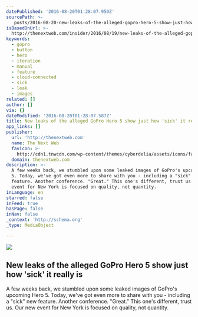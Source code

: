 ```yaml
---
datePublished: '2016-08-20T01:28:07.950Z'
sourcePath: >-
  _posts/2016-08-20-new-leaks-of-the-alleged-gopro-hero-5-show-just-how-sick-i.md
isBasedOnUrl: >-
  http://thenextweb.com/insider/2016/08/19/new-leaks-of-the-alleged-gopro-hero-5-show-just-how-sick-it-really-is/
keywords:
  - gopro
  - button
  - hero
  - iteration
  - manual
  - feature
  - cloud-connected
  - sick
  - leak
  - images
related: []
author: []
via: {}
dateModified: '2016-08-20T01:28:07.587Z'
title: New leaks of the alleged GoPro Hero 5 show just how 'sick' it really is
app_links: []
publisher:
  url: 'http://thenextweb.com'
  name: The Next Web
  favicon: >-
    http://cdn1.tnwcdn.com/wp-content/themes/cyberdelia/assets/icons/favicon-16x16.png?v=1470647965
  domain: thenextweb.com
description: >-
  A few weeks back, we stumbled upon some leaked images of GoPro's upcoming Hero
  5. Today, we've got even more to share with you - including a "sick" new
  feature. Another conference. "Great." This one's different, trust us. Our new
  event for New York is focused on quality, not quantity.
inLanguage: en
starred: false
inFeed: true
hasPage: false
inNav: false
_context: 'http://schema.org'
_type: MediaObject

---
```

<article style=""><img src="https://imgflo.herokuapp.com/graph/vahj1ThiexotieMo/b0022d03aaa4c45516456aa3be716ce2/noop.jpg?input=http%3A%2F%2Fcdn1.tnwcdn.com%2Fwp-content%2Fblogs.dir%2F1%2Ffiles%2F2016%2F08%2FGoPRoHero5-1.jpg" /><h1>New leaks of the alleged GoPro Hero 5 show just how 'sick' it really is</h1><p>A few weeks back, we stumbled upon some leaked images of GoPro's upcoming Hero 5. Today, we've got even more to share with you - including a "sick" new feature. Another conference. "Great." This one's different, trust us. Our new event for New York is focused on quality, not quantity.</p></article>